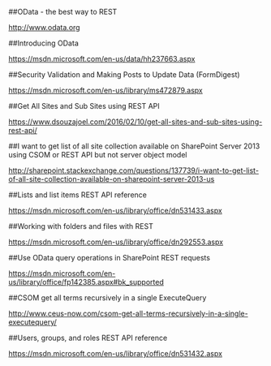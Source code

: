 

##OData - the best way to REST

http://www.odata.org

##Introducing OData

https://msdn.microsoft.com/en-us/data/hh237663.aspx

##Security Validation and Making Posts to Update Data (FormDigest)

https://msdn.microsoft.com/en-us/library/ms472879.aspx

##Get All Sites and Sub Sites using REST API

https://www.dsouzajoel.com/2016/02/10/get-all-sites-and-sub-sites-using-rest-api/

##I want to get list of all site collection available on SharePoint Server 2013 using CSOM or REST API but not server object model

http://sharepoint.stackexchange.com/questions/137739/i-want-to-get-list-of-all-site-collection-available-on-sharepoint-server-2013-us

##Lists and list items REST API reference

https://msdn.microsoft.com/en-us/library/office/dn531433.aspx

##Working with folders and files with REST

https://msdn.microsoft.com/en-us/library/office/dn292553.aspx

##Use OData query operations in SharePoint REST requests

https://msdn.microsoft.com/en-us/library/office/fp142385.aspx#bk_supported

##CSOM get all terms recursively in a single ExecuteQuery

http://www.ceus-now.com/csom-get-all-terms-recursively-in-a-single-executequery/

##Users, groups, and roles REST API reference

https://msdn.microsoft.com/en-us/library/office/dn531432.aspx

